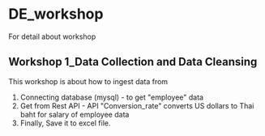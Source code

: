 # DE_workshop
For detail about workshop

## Workshop 1_Data Collection and Data Cleansing
This workshop is about how to ingest data from

1. Connecting database (mysql) - to get "employee" data
2. Get from Rest API - API "Conversion_rate" converts US dollars to Thai baht for salary of employee data
3. Finally, Save it to excel file.
